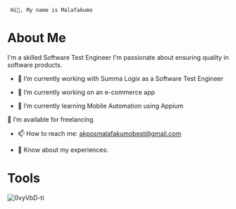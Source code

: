 
     Hi👋, My name is Malafakumo

# About Me
 I'm a skilled Software Test Engineer 
I'm passionate about ensuring quality in software products.


- 🔭 I’m currently working with Summa Logix as a Software Test Engineer


- 🔭 I’m currently working on an e-commerce app


- 🌱 I’m currently learning Mobile Automation using Appium


🤝 I’m available for freelancing


- 📫 How to reach me: akposmalafakumobest@gmail.com


- 📄 Know about my experiences: 


# Tools
![0vyVbD-ti](https://user-images.githubusercontent.com/105721305/191766340-e5844e95-4e74-4ca9-ba55-32f83e574d52.jpg)

